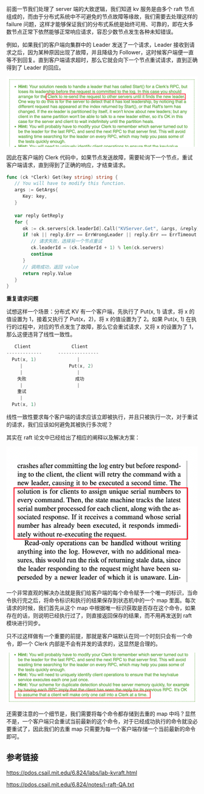 前面一节我们处理了 server 端的大致逻辑，我们知道 kv 服务是由多个 raft 节点组成的，而由于分布式系统中不可避免的节点故障等缘故，我们需要去处理这样的 failure 问题，这样才能够保证我们的分布式系统是始终可用、可靠的，即在大多数节点正常下依然能够正常响应请求，容忍少数节点发生各种未知错误。

例如，如果我们的客户端向集群中的 Leader 发送了一个请求，Leader 接收到请求之后，因为某种原因出现了故障，并且降级为 Follower，这时候客户端便一直等不到回复。直到客户端请求超时，那么它就会向下一个节点重试请求，直到正确得到了 Leader 的回应。

![25-1](./assets/25-1.PNG)

因此在客户端的 Clerk 代码中，如果节点发送故障，需要轮询下一个节点，重试客户端请求，直到得到了正确的响应，才结束请求。

```Go
func (ck *Clerk) Get(key string) string {
   // You will have to modify this function.
   args := GetArgs{
      Key: key,
   }

   var reply GetReply
   for {
      ok := ck.servers[ck.leaderId].Call("KVServer.Get", &args, &reply)
      if !ok || reply.Err == ErrWrongLeader || reply.Err == ErrTimeout {
         // 请求失败，选择另一个节点重试
         ck.leaderId = (ck.leaderId + 1) % len(ck.servers)
         continue
      }
      // 调用成功，返回 value
      return reply.Value
   }
}
```

**重复请求问题**

试想这样一个场景：分布式 KV 有一个客户端，先执行了 Put(x, 1) 请求，将 x 的值设置为 1，接着又执行了 Put(x，2)，将 x 的值设置为了 2。如果 Put(x, 1) 在执行的过程中，对应的节点发生了故障，那么它会重试请求，又将 x 的设置为了 1，那么这便违背了线性一致性。

```Go
   Client               Client
-------------      ---------------
  Put(x, 1)               |
     |                 Put(x, 2)
     |                    |
    失败                  成功
     |                    |
    重试                  
     |
  Put(x, 1)     
```

线性一致性要求每个客户端的请求应该立即被执行，并且只被执行一次，对于重试的请求，我们应该如何避免其被执行多次呢？

其实在 raft 论文中已经给出了相应的阐释以及解决方案：

![25-2](./assets/25-2.PNG)

一个非常直观的解决办法就是我们给客户端的每个命令赋予一个唯一的标识，当命令执行完之后，将命令标识和执行的结果保存到状态机中的一个 map 里面。每次请求的时候，我们首先从这个 map 中根据唯一标识获取是否存在这个命令，如果存在的话，则说明已经执行过了，则直接返回保存的结果，而不用再发送到 raft 模块进行同步。

只不过这样做有一个重要的前提，那就是客户端默认在同一个时刻只会有一个命令，即一个 Clerk 内部是不会有并发的请求的，这显然是合理的。

![25-3](./assets/25-3.png)

还需要注意的一个细节是，我们需要将每个命令都存储到去重的 map 中吗？显然不是，一个客户端只会重试当前最新的这个命令，对于已经成功执行的命令就没必要重试了，因此我们的去重 map 只需要为每一个客户端存储一个当前最新的命令即可。

## 参考链接

https://pdos.csail.mit.edu/6.824/labs/lab-kvraft.html

https://pdos.csail.mit.edu/6.824/notes/l-raft-QA.txt
